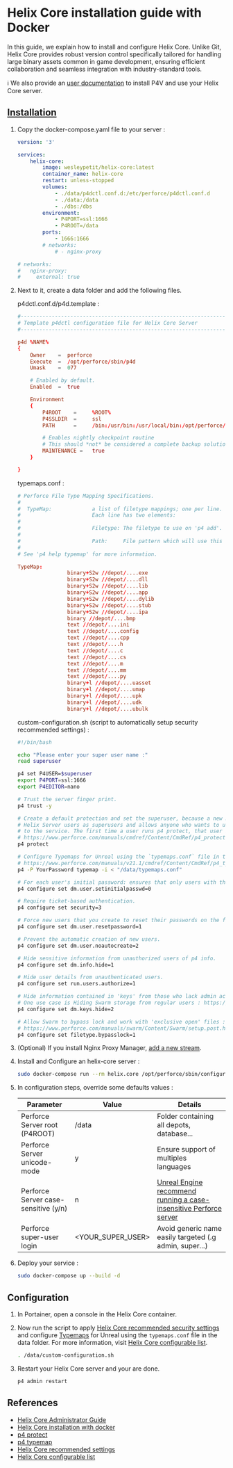 # Helix Core installation guide with Docker

In this guide, we explain how to install and configure Helix Core. Unlike Git, Helix Core provides robust version control specifically tailored for handling large binary assets common in game development, ensuring efficient collaboration and seamless integration with industry-standard tools.

:information_source: We also provide an [user documentation](install-user.md) to install P4V and use your Helix Core server.

## [Installation](https://aricodes.net/posts/perforce-server-with-docker/)

1. Copy the docker-compose.yaml file to your server :

    ```yaml
    version: '3'

    services:
        helix-core:
            image: wesleypetit/helix-core:latest
            container_name: helix-core
            restart: unless-stopped
            volumes:
                - ./data/p4dctl.conf.d:/etc/perforce/p4dctl.conf.d
                - ./data:/data
                - ./dbs:/dbs
            environment:
                - P4PORT=ssl:1666
                - P4ROOT=/data
            ports:
                - 1666:1666
            # networks:
                # - nginx-proxy

    # networks:
    #   nginx-proxy:
    #     external: true
    ```

2. Next to it, create a data folder and add the following files.

   p4dctl.conf.d/p4d.template :

    ```conf
    #-------------------------------------------------------------------------------
    # Template p4dctl configuration file for Helix Core Server
    #-------------------------------------------------------------------------------

    p4d %NAME%
    {
        Owner    =  perforce
        Execute  =  /opt/perforce/sbin/p4d
        Umask    =  077

        # Enabled by default.
        Enabled  =  true

        Environment
        {
            P4ROOT    =     %ROOT%
            P4SSLDIR  =     ssl
            PATH      =     /bin:/usr/bin:/usr/local/bin:/opt/perforce/bin:/opt/perforce/sbin

            # Enables nightly checkpoint routine
            # This should *not* be considered a complete backup solution
            MAINTENANCE =   true
        }

    }
    ```

   typemaps.conf :

    ```conf
    # Perforce File Type Mapping Specifications.
    #
    #  TypeMap:             a list of filetype mappings; one per line.
    #                       Each line has two elements:
    #
    #                       Filetype: The filetype to use on 'p4 add'.
    #
    #                       Path:     File pattern which will use this filetype.
    #
    # See 'p4 help typemap' for more information.

    TypeMap:
                    binary+S2w //depot/....exe
                    binary+S2w //depot/....dll
                    binary+S2w //depot/....lib
                    binary+S2w //depot/....app
                    binary+S2w //depot/....dylib
                    binary+S2w //depot/....stub
                    binary+S2w //depot/....ipa
                    binary //depot/....bmp
                    text //depot/....ini
                    text //depot/....config
                    text //depot/....cpp
                    text //depot/....h
                    text //depot/....c
                    text //depot/....cs
                    text //depot/....m
                    text //depot/....mm
                    text //depot/....py
                    binary+l //depot/....uasset
                    binary+l //depot/....umap
                    binary+l //depot/....upk
                    binary+l //depot/....udk
                    binary+l //depot/....ubulk
    ```

   custom-configuration.sh (script to automatically setup security recommended settings) :

    ```bash
    #!/bin/bash

    echo "Please enter your super user name :"
    read superuser

    p4 set P4USER=$superuser
    export P4PORT=ssl:1666
    export P4EDITOR=nano

    # Trust the server finger print.
    p4 trust -y

    # Create a default protection and set the superuser, because a new Helix Server considers all 
    # Helix Server users as superusers and allows anyone who wants to use Helix Server to connect 
    # to the service. The first time a user runs p4 protect, that user is made the superuser.
    # https://www.perforce.com/manuals/cmdref/Content/CmdRef/p4_protect.html. 
    p4 protect

    # Configure Typemaps for Unreal using the `typemaps.conf` file in the repository : 
    # https://www.perforce.com/manuals/v21.1/cmdref/Content/CmdRef/p4_typemap.html
    p4 -P YourPassword typemap -i < "/data/typemaps.conf"

    # For each user's initial password: ensures that only users with the super access levelClosed, and whose password is already set, can set an initial password.
    p4 configure set dm.user.setinitialpasswd=0

    # Require ticket-based authentication.
    p4 configure set security=3

    # Force new users that you create to reset their passwords on the first login.
    p4 configure set dm.user.resetpassword=1

    # Prevent the automatic creation of new users.
    p4 configure set dm.user.noautocreate=2

    # Hide sensitive information from unauthorized users of p4 info.
    p4 configure set dm.info.hide=1

    # Hide user details from unauthenticated users.
    p4 configure set run.users.authorize=1

    # Hide information contained in 'keys' from those who lack admin access.
    # One use case is Hiding Swarm storage from regular users : https://www.perforce.com/manuals/swarm/Content/Swarm/setup.post.html#setup-post_dm_keys
    p4 configure set dm.keys.hide=2

    # Allow Swarm to bypass lock and work with 'exclusive open' files :
    # https://www.perforce.com/manuals/swarm/Content/Swarm/setup.post.html#setup-post_exclusive_locks
    p4 configure set filetype.bypasslock=1
    ```

3. (Optional) If you install Nginx Proxy Manager, [add a new stream](install-nginx-proxy-manager.md#add-a-new-stream).

4. Install and Configure an helix-core server :

    ```bash
    sudo docker-compose run --rm helix.core /opt/perforce/sbin/configure-helix-p4d.sh
    ```

5. In configuration steps, override some defaults values :

    | Parameter                            | Value             | Details                                                                                                                                                           |
    | ------------------------------------ | ----------------- | ----------------------------------------------------------------------------------------------------------------------------------------------------------------- |
    | Perforce Server root (P4ROOT)        | /data             | Folder containing all depots, database...                                                                                                                         |
    | Perforce Server unicode-mode         | y                 | Ensure support of multiples languages                                                                                                                             |
    | Perforce Server case-sensitive (y/n) | n                 | [Unreal Engine recommend running a case-insensitive Perforce server](https://docs.unrealengine.com/5.3/en-US/using-perforce-as-source-control-for-unreal-engine/) |
    | Perforce super-user login            | <YOUR_SUPER_USER> | Avoid generic name easily targeted (.g admin, super...)                                                                                                           |

6. Deploy your service :

    ```bash
    sudo docker-compose up --build -d
    ```

## Configuration

1. In Portainer, open a console in the Helix Core container.

2. Now run the script to apply [Helix Core recommended security settings](https://www.perforce.com/manuals/p4sag/Content/P4SAG/chapter.security.html) and configure [Typemaps](https://www.perforce.com/manuals/v21.1/cmdref/Content/CmdRef/p4_typemap.html) for Unreal using the `typemaps.conf` file in the data folder. For more information, visit [Helix Core configurable list](https://www.perforce.com/manuals/cmdref/Content/CmdRef/configurables.alphabetical.html).

    ```bash
    . /data/custom-configuration.sh
    ```

3. Restart your Helix Core server and your are done.

    ```bash
    p4 admin restart
    ```

## References

- [Helix Core Administrator Guide](https://www.perforce.com/manuals/p4sag/Content/P4SAG/chapter.install.html)
- [Helix Core installation with docker](https://aricodes.net/posts/perforce-server-with-docker/)
- [p4 protect](https://www.perforce.com/manuals/cmdref/Content/CmdRef/p4_protect.html)
- [p4 typemap](https://www.perforce.com/manuals/v21.1/cmdref/Content/CmdRef/p4_typemap.html)
- [Helix Core recommended settings](https://www.perforce.com/manuals/p4sag/Content/P4SAG/chapter.security.html)
- [Helix Core configurable list](https://www.perforce.com/manuals/cmdref/Content/CmdRef/configurables.alphabetical.html)